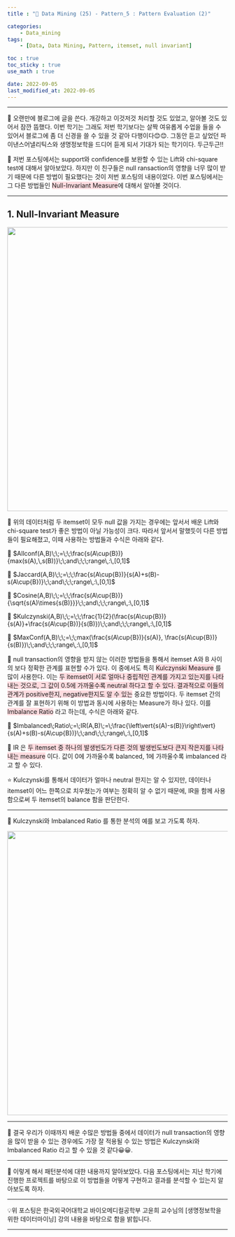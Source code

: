 ```yaml
---
title : "🧩 Data Mining (25) - Pattern_5 : Pattern Evaluation (2)"

categories:
    - Data_mining
tags:
    - [Data, Data Mining, Pattern, itemset, null invariant]

toc : true
toc_sticky : true 
use_math : true  

date: 2022-09-05
last_modified_at: 2022-09-05  
---  
```

* * *  

🧩 오랜만에 블로그에 글을 쓴다. 개강하고 이것저것 처리할 것도 있었고, 알아볼 것도 있어서 잠깐 뜸했다. 이번 학기는 그래도 저번 학기보다는 살짝 여유롭게 수업을 들을 수 있어서 블로그에 좀 더 신경을 쓸 수 있을 것 같아 다행이다😊😊. 그동안 듣고 싶었던 파이낸스어낼리틱스와 생명정보학을 드디어 듣게 되서 기대가 되는 학기이다. 두근두근!!  

🧩 저번 포스팅에서는 support와 confidence를 보완할 수 있는 Lift와 chi-square test에 대해서 알아보았다. 하지만 이 친구들은 null ransaction의 영향을 너무 많이 받기 때문에 다른 방법이 필요했다는 것이 저번 포스팅의 내용이었다. 이번 포스팅에서는 그 다른 방법들인 <span style="background-color:#ffdce0">Null-Invariant Measure</span>에 대해서 알아볼 것이다.<br>  

***  

## 1. Null-Invariant Measure  

<p align="center"><img src="https://user-images.githubusercontent.com/65170165/186640093-f1364fdd-fc04-4adf-a784-e21125a4ba61.png" width="650" /></p>  

🧩 위의 데이터처럼 두 itemset이 모두 null 값을 가지는 경우에는 앞서서 배운 Lift와 chi-square test가 좋은 방법이 아닐 가능성이 크다. 따라서 앞서서 말했듯이 다른 방법들이 필요해졌고, 이때 사용하는 방법들과 수식은 아래와 같다.<br>  

📌  $Allconf(A,B)\;\;=\;\;\frac{s(A\cup{B})}{max(s(A),\,s(B))}\;\;and\;\;\;range\,:\,[0,1]$<br>  

📌 $Jaccard(A,B)\;\;=\;\;\frac{s(A\cup{B})}{s(A)+s(B)-s(A\cup{B})}\;\;and\;\;\;range\,:\,[0,1]$<br>  

📌 $Cosine(A,B)\;\;=\;\;\frac{s(A\cup{B})}{\sqrt{s(A)\times{s(B)}}}\;\;and\;\;\;range\,:\,[0,1]$<br>  

📌 $Kulczynski(A,B)\;\;=\;\;\frac{1}{2}(\frac{s(A\cup{B})}{s(A)}+\frac{s(A\cup{B})}{s(B)})\;\;and\;\;\;range\,:\,[0,1]$<br>  

📌 $MaxConf(A,B)\;\;=\;\;max(\frac{s(A\cup{B})}{s(A)}, \frac{s(A\cup{B})}{s(B)})\;\;and\;\;\;range\,:\,[0,1]$<br>  

🧩  null transaction의 영향을 받지 않는 이러한 방법들을 통해서 itemset A와 B 사이의 보다 정확한 관계를 표현할 수가 있다. 이 중에서도 특히 <span style="background-color:#ffdce0">Kulczynski Measure</span> 를 많이 사용한다. 이는 <span style="background-color:#ffdce0">두 itemset이 서로 얼마나 중립적인 관계를 가지고 있는지를 나타내는 것으로, 그 값이 0.5에 가까울수록 neutral 하다고 할 수 있다. 결과적으로 이들의 관계가 positive한지, negative한지도 알 수 있는</span> 중요한 방법이다. 두 itemset 간의 관계를 잘 표현하기 위해 이 방법과 동시에 사용하는 Measure가 하나 있다. 이를 <span style="background-color:#ffdce0">Imbalance Ratio</span> 라고 하는데, 수식은 아래와 같다.<br>  



📌 $Imbalanced\;Ratio\;=\;IR(A,B)\;=\;\frac{\left\vert{s(A)-s(B)}\right\vert}{s(A)+s(B)-s(A\cup{B})}\;\;and\;\;\;range\,:\,[0,1]$<br>  



🧩 IR 은 <span style="background-color:#ffdce0">두 itemset 중 하나의 발생빈도가 다른 것의 발생빈도보다 큰지 작은지를 나타내는 measure</span> 이다. 값이 0에 가까울수록 balanced, 1에 가까울수록 imbalanced 라고 할 수 있다.<br>  

⭐ Kulczynski를 통해서 데이터가 얼마나 neutral 한지는 알 수 있지만, 데이터나 itemset이 어느 한쪽으로 치우쳤는가 여부는 정확히 알 수 없기 때문에, IR을 함께 사용함으로써 두 itemset의 balance 함을 판단한다.<br>

***  

🧩 Kulczynski와 Imbalanced Ratio 를 통한 분석의 예를 보고 가도록 하자.<br>  

<p align="center"><img src="https://user-images.githubusercontent.com/65170165/188451921-724247a9-218e-44ac-b40b-665300eceed7.png" width="650" /></p>  

***  

🧩 결국 우리가 이때까지 배운 수많은 방법들 중에서 데이터가 null transaction의 영향을 많이 받을 수 있는 경우에도 가장 잘 적용될 수 있는 방법은 Kulczynski와 Imbalanced Ratio 라고 할 수 있을 것 같다😀😀.  

***  
🧩 이렇게 해서 패턴분석에 대한 내용까지 알아보았다. 다음 포스팅에서는 지난 학기에 진행한 프로젝트를 바탕으로 이 방법들을 어떻게 구현하고 결과를 분석할 수 있는지 알아보도록 하자.  

***  
<div style="text-align: left">💡위 포스팅은 한국외국어대학교 바이오메디컬공학부 고윤희 교수님의 [생명정보학을 위한 데이터마이닝] 강의 내용을 바탕으로 함을 밝힙니다.</div>  

***
